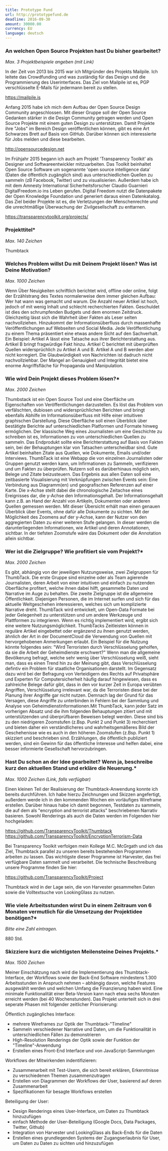 ```yaml
---
title: Prototype Fund
url: http://prototypefund.de
deadline: 2016-09-30
amount: 30000.00
currency: EU
language: deutsch
---
```


### An welchen Open Source Projekten hast Du bisher gearbeitet?

*Max. 3 Projektbeispiele angeben (mit Link)*

In der Zeit von 2013 bis 2015 war ich Mitgründer des Projekts Mailpile. Ich leitete das Crowdfunding und was zuständig für das Design und die Programmierung des Userinterfaces. Das Ziel von Mailpile ist es, PGP verschlüsselte E-Mails für jedermann bereit zu stellen.

https://mailpile.is

Anfang 2015 habe ich mich dem Aufbau der Open Source Design Community angeschlossen. Mit dieser Gruppe soll der Open Source Gedanken stärker in die Design Community getragen werden und Open Source Projekte mit einem guten Design zu unterstützen. Damit Projekte ihre "Jobs" im Bereich Design veröffentlichen können, gibt es eine Art Schwarzes Brett auf Basis von GitHub. Darüber können sich interessierte für Jobs melden und diese bearbeiten.

http://opensourcedesign.net

Im Frühjahr 2015 begann ich auch am Projekt 'Transparency Toolkit' als Designer und Softwareentwickler mitzuarbeiten. Das Toolkit beinhaltet Open Source Software um sogenannte 'open source intelligence data' (Daten die öffentlich zugänglich sind) aus unterschiedlichen Quellen zu sammeln (zB Facebook, Twitter) und zu visualisierien. Außerdem habe ich mit dem Amnesty International Sicherheitsforscher Claudio Guarnieri DigitalFreedom.io ins Leben gerufen. Digital Freedom nutzt die Datenpakete der Open Knowledge Foundation und generiert daraus einen Datenkatalog. Das Ziel beider Projekte ist es, die Verletzungen der Menschenrechte und die unrechtmäßige Überwachung der Zivilgesellschaft zu enttarnen.

https://transparencytoolkit.org/projects/

### Projekttitel*

*Max. 140 Zeichen*

Thumbtack

### Welches Problem willst Du mit Deinem Projekt lösen? Was ist Deine Motivation?

*Max. 1000 Zeichen*

Wenn Über Neuigkeiten schriftlich berichtet wird, offline oder online, folgt der Erzählstrang des Textes normalerweise dem immer gleichen Aufbau: Wer hat wann was gemacht und warum. Die Anzahl neuer Artikel ist hoch, jedoch of mit wenig Inhalt und schlecht recherchierten Fakten. Geschuldet ist dies den schrumpfenden Budgets und dem enormen Zeitdruck. Gleichzeitig lässt sich die Wahrheit über Fakten als Leser selten nachvollziehen. Hinzukommt der Informationsüberfluss durch massenhafte Veröffentlichungen auf Webseiten und Social Media. Jede Veröffentlichung zu einem Thema präsentiert eine etwas andere Sicht auf den Sachverhalt. Ein Beispiel: Artikel A lässt eine Tatsache aus ihrer Berichterstattung aus. Artikel B bringt fragwürdige Fakt hinzu. Artikel C berichtet mit überprüften Quellen widersprüchlich zu Artikel A und B. Artikel A und B werden aber nicht korregiert. Die Glaubwürdigkeit von Nachrichten ist dadruch nicht nachvollziehbar. Der Mangel an Genauigkeit und Integrität bietet eine enorme Angriffsfläche für Propaganda und Manipulation.

### Wie wird Dein Projekt dieses Problem lösen?*

*Max. 2000 Zeichen*

Thumbstack ist ein Open Source Tool und eine Oberfläche um Eigenschaften von Veröffentlichungen darzustellen. Es löst das Problem von verfälschten, dubiosen und widersprüchlichen Berichten und bringt ebenfalls Abhilfe im Informationsüberfluss mit Hilfe einer intuitiven graphischen Darstellung. Diese Oberfläche soll einen Überblick über bestätigte Berichte auf unterschiedlichen Platformen und Formate hinweg ermöglichen. Der klassische Weg eines Journalisten um eine Geschichte zu schreiben ist es, Informationen zu von unterschiedlichen Quellen zu sammeln. Das Endprodukt sollte eine Berichterstattung auf Basis von Fakten sein, bei der Behauptungen klar von Tatsachen unterscheidbar sind. Gute Artikel beinhalten Zitate aus Quellen, wie Dokumente, Emails und/oder Interviews. ThumbTack ist eine Webapp die von einzelnen Journalisten oder Gruppen genutzt werden kann, um Infirmationen zu Sammeln, verifizieren und um Fakten zu überprüfen. Nutzern soll es darüberhinaus möglich sein, Belege und Zitate beizusteuern. Das Ergebnis aus allen Daten soll eine zeitbasierte Visualisierung mit Verknüpfungen zwischen Events sein: Eine Verbindung aus Diagramm(en) und geografischen Referenzen auf einer Karte. Die x-Achse stellt dabei die chronologische Zeitachse eines Ereignisses dar, die y-Achse den Informationsgehalt. Der Informationsgehalt kann z.B. an Hand der Anzahl von Artikeln, Dokumenten oder anderen Quellen gemessen werden. Mit dieser Übersicht erhält man einen genauen Überblick über Events, ohne dafür alle Dokumente zu sichten. Mit der Möglichkeit des Zoomens auf der y-Achse, kann der Nutzer von den aggregierten Daten zu einer weiteren Stufe gelangen. In dieser werden die darunterliegenden Informationen, wie Artikel und deren Annotationen, sichtbar. In der tiefsten Zoomstufe wäre das Dokument oder die Annotation allein sichtbar.

### Wer ist die Zielgruppe? Wie profitiert sie vom Projekt?*

*Max. 2000 Zeichen*

Es gibt, abhängig von der jeweiligen Nutzungsweise, zwei Zielgruppen für ThumbTack. Die erste Gruppe sind einzelne oder als Team agierende Journalisten, deren Arbeit von einer intuitiven und einfach zu nutzenden Oberfläche profitert, welche ihnen dabei hilft, gesammelte Daten und Narrative im Auge zu behalten. Die zweite Zielgruppe ist die allgemeine Öffentlichkeit. Diejenigen Personen, die im Internet surfen und sich für das aktuelle Weltgeschehen interessieren, welches sich um komplizierte Narrative dreht. ThumbTack wird entwickelt, um Open-Data Formate bei jeder Gelegenheit zu unterstützen und um andere Werkzeuge und Plattformen zu integrieren. Wenn es richtig implementiert wird, ergibt sich eine weitere Nutzungsmöglichkeit. ThumbTacks Zeitleisten können in reguläre Artikel
eingebettet oder ergänzend zu ihnen genutzt werden, ähnlich der Art in der DocumentCloud die Verwendung von Quellen mit hervorgehobenen Anmerkungen erlaubt. Ein Beispiel für die Nutzung könnte folgendes sein: "Wird Terroristen durch Verschlüsselung geholfen, da sie die Arbeit der Geheimdienste erschwert?" Wenn man die allgemeine Bevölkerung befragt, welche sehr wenig über Verschlüsselung weiß, sieht man, dass es einen Trend hin zu der Meinung gibt, dass Verschlüsselung defintiv ein Problem für staatliche Organisationen darstellt. Im Gegensatz dazu wird bei der Befragung von Verteidigern des Rechts auf Privatsphäre und Experten für Computersicherheit häufig darauf hingewiesen, dass es zahlreiche Belege dafür gibt, dass in den vor kurzer Zeit in Europa verübten Angriffen, Verschlüsselung irrelevant war, da die Terroristen diese bei der Planung ihrer Angriffe gar nicht nutzen. Demnach lag der Grund für das Versagen, diese Angriffe zu unterbinden in Fehlern bei der Sammlung und Analyse von Geheimdienstinformationen.Mit ThumbTack, kann jeder Satz im vorherigen Absatz und die ihm folgenden Behauptungen zitiert und mit unterstützenden und überprüfbaren Beweisen belegt werden. Diese sind bis zu den niedrigeren Zoomstufen (z.Bsp. Punkt 2 und Punkt 3) recherchiert und bieten daher ein verständlicheres und wahrheitsgemäßeres Bild der Geschehenisse wie es auch in den höheren Zoomstufen (z.Bsp. Punkt 1) skizziert und beschrieben sind. Erzählungen, die öffentlich publiziert werden, sind ein Gewinn für das öffentliche Interesse und helfen dabei, eine besser informierte Gesellschaft hervorzubringen.

### Hast Du schon an der Idee gearbeitet? Wenn ja, beschreibe kurz den aktuellen Stand und erkläre die Neuerung.*

*Max. 1000 Zeichen (Link, falls verfügbar)*

Einen kleinen Teil der Realisierung der Thumbtack-Anwendung konnte ich bereits durchführen. Ich habe hierzu Zeichnungen und Skizzen angefertigt, außerdem werde ich in den kommenden Wochen ein vorläufiges Wireframe erstellen. Darüber hinaus habe ich damit begonnen, Testdaten zu sammeln, die
auf dem als "encryption and terrorist attacks" beschriebenen Narrativ basieren. Sowohl Renderings als auch die Daten werden im Folgenden hier hochgeladen:

https://github.com/TransparencyToolkit/Thumbtack
https://github.com/TransparencyToolkit/EncryptionTerrorism-Data

Bei Transparency Toolkit verfolgen mein Kollege M.C. McGrgath und ich das Ziel, Thumbtack parallel zu unseren bereits bestehenden Programmen arbeiten zu lassen. Das wichtigste dieser Programme ist Harvester, das frei verfügbare Daten sammelt und verarbeitet. Die technische Beschreibung unsere
Programme finden Sie hier:

https://github.com/TransparencyToolkit/Project

Thumbtack wird in der Lage sein, die von Harvester gesammelten Daten sowie die Volltextsuche von LookingGlass zu nutzen.

### Wie viele Arbeitsstunden wirst Du in einem Zeitraum von 6 Monaten vermutlich für die Umsetzung der Projektidee benötigen?*

*Bitte eine Zahl eintragen.*

880 Std.

### Skizziere kurz die wichtigsten Meilensteine Deines Projekts.*

*Max. 1500 Zeichen*

Meiner Einschätzung nach wird die Implementierung des Thumbtack-Interface, der Workflows sowie der Back-End Software mindestens 1.300 Arbeitsstunden in Anspruch nehmen – abhängig davon, welche Features ausgewählt werden und welchen Umfang die Finanzierung haben wird. Eine minimale Funktionalität einer Beta-Version kann nach etwa sechs Monaten erreicht werden (bei 40 Wochenstunden). Das Projekt unterteilt sich in drei seperate Phasen mit folgender zeitlicher Priorisierung:

Öffentlich zugängliches Interface:
- mehrere Wireframes zur Optik der Thumbtack-"Timeline"
- Sammeln verschiedener Narrative und Daten, um die Funktionalität in unterschiedlichen Fällen zu demonstrieren
- High-Resolution Renderings der Optik sowie der Funktion der "Timeline"-Anwendung
- Erstellen eines Front-End Interface und von JavaScript-Sammlungen

Workflows der Mitwirkenden indentifizieren:
- Zusammenarbeit mit Test-Usern, die sich bereit erklären, Erkenntnisse zu verschiedenen Themen zusammenzutragen
- Erstellen von Diagrammen der Workflows der User, basierend auf deren Zusammenarbeit
- Spezifikationen für besagte Workflows erstellen

Beteiligung der User:
- Design Renderings eines User-Interface, um Daten zu Thumbtack hinzuzufügen
- einfach Methode der User-Beteiligung (Google Docs, Data Packages, Twitter, Github)
- Integration von Harvester und LookingGlass als Back-Ends für die Daten
- Erstellen eines grundlegenden Systems der Zugangserlaubnis für User, um Daten zu Daten zu sichten und hinzuzufügen
